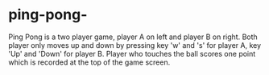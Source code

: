 # ping-pong-
Ping Pong is a two player game, player A on left and player B on right. Both player only moves up and down by pressing key 'w' and 's' for player A, key 'Up' and 'Down' for player B. Player who touches the ball scores one point which is recorded at the top of the game screen.
